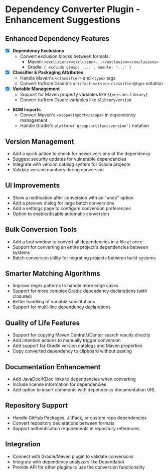 # Dependency Converter Plugin - Enhancement Suggestions


## Enhanced Dependency Features
- [x] **Dependency Exclusions**
  - Convert exclusion blocks between formats:
    - Maven: `<exclusions><exclusion>...</exclusion></exclusions>`
    - Gradle: `{ exclude group: '...', module: '...' }`
- [x] **Classifier & Packaging Attributes**
  - Handle Maven's `<classifier>` and `<type>` tags
  - Convert to/from Gradle's `artifact:version:classifier@type` notation
- [x] **Variable Management**
  - Support for Maven property variables like `${version.library}`
  - Convert to/from Gradle variables like `$libraryVersion`
- **BOM Imports**
  - Convert Maven's `<scope>import</scope>` in dependency management
  - Handle Gradle's `platform('group:artifact:version')` notation

## Version Management
- Add a quick action to check for newer versions of the dependency
- Suggest security updates for vulnerable dependencies
- Integrate with version catalog system for Gradle projects
- Validate version numbers during conversion

## UI Improvements
- Show a notification after conversion with an "undo" option
- Add a preview dialog for large batch conversions
- Add a settings page to configure conversion preferences
- Option to enable/disable automatic conversion

## Bulk Conversion Tools
- Add a tool window to convert all dependencies in a file at once
- Support for converting an entire project's dependencies between systems
- Batch conversion utility for migrating projects between build systems

## Smarter Matching Algorithms
- Improve regex patterns to handle more edge cases
- Support for more complex Gradle dependency declarations (with closures)
- Better handling of variable substitutions
- Support for multi-line dependency declarations

## Quality of Life Features
- Support for copying Maven Central/JCenter search results directly
- Add intention actions to manually trigger conversion
- Add support for Gradle version catalogs and Maven properties
- Copy converted dependency to clipboard without pasting

## Documentation Enhancement
- Add JavaDoc/KDoc links to dependencies when converting
- Include license information for dependencies
- Add option to insert comments with dependency documentation URL

## Repository Support
- Handle GitHub Packages, JitPack, or custom repo dependencies
- Convert repository declarations between formats
- Support authentication requirements in repository references

## Integration
- Connect with Gradle/Maven plugin to validate conversions
- Integrate with dependency analyzers like Dependabot
- Provide API for other plugins to use the conversion functionality
